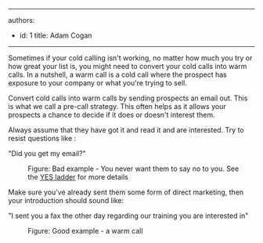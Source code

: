 

---
authors:
  - id: 1
    title: Adam Cogan
---




<span class='intro'> <p>Sometimes if your cold calling isn't working, no matter how much you try or how great your list is, you might need to convert your cold calls into warm calls. In a nutshell, a warm call is a cold call where the prospect has exposure to your company or what you're trying to sell.</p><p>Convert&#160;cold calls into warm calls by sending prospects an&#160;email out. This is what we call a pre-call strategy. This often helps as it allows your prospects a chance to decide if it does or doesn't interest them.<br></p> </span>

<p>Always assume that they have got it and read it and are interested. Try to resist questions like &#58;</p><p class="ssw15-rteElement-GreyBox">&quot;Did you get my email?&quot;<br></p><dd class="ssw15-rteElement-FigureBad">Figure&#58; Bad example - You never want them to say no to you. See the&#160;<a href="/_layouts/15/FIXUPREDIRECT.ASPX?WebId=3dfc0e07-e23a-4cbb-aac2-e778b71166a2&amp;TermSetId=07da3ddf-0924-4cd2-a6d4-a4809ae20160&amp;TermId=ff214e08-7bf1-4604-9047-1c1f40d2339a">YES ladder​​</a>&#160;for more details<br></dd><p>Make sure you've already sent them some form of direct marketing, then your introduction should sound like&#58;</p><p class="ssw15-rteElement-GreyBox">&quot;I sent you a fax the other day regarding our training you are interested in&quot;<br></p><div><dd class="ssw15-rteElement-FigureGood">Figure&#58; Good example - a warm call<br></dd><p><br></p></div>


